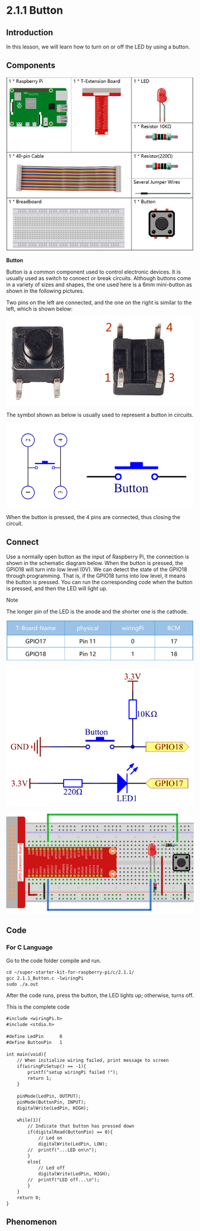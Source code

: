 
# 2.1.1 Button

## Introduction

In this lesson, we will learn how to turn on or off the LED by using a button.

## Components

![](./img/list_2.1.1_Button.png)

**Button**

Button is a common component used to control electronic devices. It is usually used as switch to connect or break circuits. Although buttons come in a variety of sizes and shapes, the one used here is a 6mm mini-button as shown in the following pictures.

Two pins on the left are connected, and the one on the right is similar to the left, which is shown below:

![](./img/image148.png)

The symbol shown as below is usually used to represent a button in circuits.

![](./img/image301.png)

When the button is pressed, the 4 pins are connected, thus closing the circuit.

## Connect

Use a normally open button as the input of Raspberry Pi, the connection is shown in the schematic diagram below. When the button is pressed, the GPIO18 will turn into low level (0V). We can detect the state of the GPIO18 through programming. That is, if the GPIO18 turns into low level, it means the button is pressed. You can run the corresponding code when the button is pressed, and then the LED will light up.

> [!NOTE]
>
> The longer pin of the LED is the anode and the shorter one is the cathode.

![](./img/image302.png)

![](./img/image303.png)

![](./img/image152.png)

## Code

### For  C  Language

Go to the code folder compile and run.

```
cd ~/super-starter-kit-for-raspberry-pi/c/2.1.1/
gcc 2.1.1_Button.c -lwiringPi
sudo ./a.out
```

After the code runs, press the button, the LED lights up; otherwise, turns off.

This is the complete code

```
#include <wiringPi.h>
#include <stdio.h>

#define LedPin      0
#define ButtonPin   1

int main(void){
    // When initialize wiring failed, print message to screen
    if(wiringPiSetup() == -1){
        printf("setup wiringPi failed !");
        return 1;
    }

    pinMode(LedPin, OUTPUT);
    pinMode(ButtonPin, INPUT);
    digitalWrite(LedPin, HIGH);

    while(1){
        // Indicate that button has pressed down
        if(digitalRead(ButtonPin) == 0){
            // Led on
            digitalWrite(LedPin, LOW);
        //  printf("...LED on\n");
        }
        else{
            // Led off
            digitalWrite(LedPin, HIGH);
        //  printf("LED off...\n");
        }
    }
    return 0;
}
```



## Phenomenon